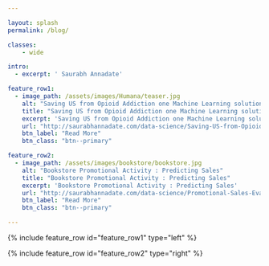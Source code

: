 ```yaml
---

layout: splash
permalink: /blog/

classes:
    - wide

intro: 
  - excerpt: ' Saurabh Annadate'

feature_row1:
  - image_path: /assets/images/Humana/teaser.jpg
    alt: "Saving US from Opioid Addiction one Machine Learning solution at a time"
    title: "Saving US from Opioid Addiction one Machine Learning solution at a time"
    excerpt: 'Saving US from Opioid Addiction one Machine Learning solution at a time'
    url: "http://saurabhannadate.com/data-science/Saving-US-from-Opioid-Addiction-one-Machine-Learning-solution-at-a-time/"
    btn_label: "Read More"
    btn_class: "btn--primary"

feature_row2:
  - image_path: /assets/images/bookstore/bookstore.jpg
    alt: "Bookstore Promotional Activity : Predicting Sales"
    title: "Bookstore Promotional Activity : Predicting Sales"
    excerpt: 'Bookstore Promotional Activity : Predicting Sales'
    url: "http://saurabhannadate.com/data-science/Promotional-Sales-Evaluation-A-Predictive-Model/"
    btn_label: "Read More"
    btn_class: "btn--primary"

---
```


{% include feature_row id="feature_row1" type="left" %}

{% include feature_row id="feature_row2" type="right" %}